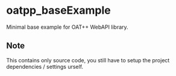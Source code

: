 # oatpp_baseExample
Minimal base example for OAT++ WebAPI library.

## Note
This contains only source code, you still have to setup the project dependencies / settings urself.
